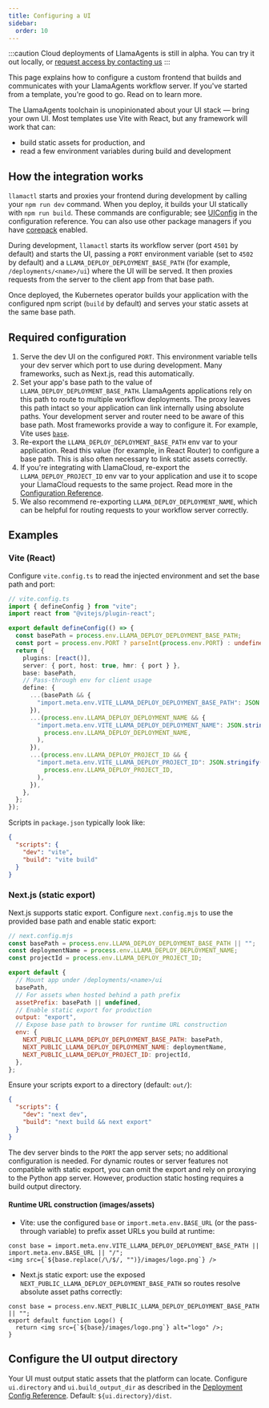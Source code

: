 ```yaml
---
title: Configuring a UI
sidebar:
  order: 10
---
```

:::caution
Cloud deployments of LlamaAgents is still in alpha. You can try it out locally, or [request access by contacting us](https://landing.llamaindex.ai/llamaagents?utm_source=docs)
:::

This page explains how to configure a custom frontend that builds and communicates with your LlamaAgents workflow server. If you've started from a template, you're good to go. Read on to learn more.

The LlamaAgents toolchain is unopinionated about your UI stack — bring your own UI. Most templates use Vite with React, but any framework will work that can:

- build static assets for production, and
- read a few environment variables during build and development

## How the integration works

`llamactl` starts and proxies your frontend during development by calling your `npm run dev` command. When you deploy, it builds your UI statically with `npm run build`. These commands are configurable; see [UIConfig](/python/cloud/llamaagents/configuration-reference#uiconfig-fields) in the configuration reference. You can also use other package managers if you have [corepack](https://nodejs.org/download/release/v19.9.0/docs/api/corepack.html) enabled.

During development, `llamactl` starts its workflow server (port `4501` by default) and starts the UI, passing a `PORT` environment variable (set to `4502` by default) and a `LLAMA_DEPLOY_DEPLOYMENT_BASE_PATH` (for example, `/deployments/<name>/ui`) where the UI will be served. It then proxies requests from the server to the client app from that base path.

Once deployed, the Kubernetes operator builds your application with the configured npm script (`build` by default) and serves your static assets at the same base path.

## Required configuration

1. Serve the dev UI on the configured `PORT`. This environment variable tells your dev server which port to use during development. Many frameworks, such as Next.js, read this automatically.
2. Set your app's base path to the value of `LLAMA_DEPLOY_DEPLOYMENT_BASE_PATH`. LlamaAgents applications rely on this path to route to multiple workflow deployments. The proxy leaves this path intact so your application can link internally using absolute paths. Your development server and router need to be aware of this base path. Most frameworks provide a way to configure it. For example, Vite uses [`base`](https://vite.dev/config/shared-options.html#base).
3. Re-export the `LLAMA_DEPLOY_DEPLOYMENT_BASE_PATH` env var to your application. Read this value (for example, in React Router) to configure a base path. This is also often necessary to link static assets correctly.
4. If you're integrating with LlamaCloud, re-export the `LLAMA_DEPLOY_PROJECT_ID` env var to your application and use it to scope your LlamaCloud requests to the same project. Read more in the [Configuration Reference](/python/cloud/llamaagents/configuration-reference#authorization).
5. We also recommend re-exporting `LLAMA_DEPLOY_DEPLOYMENT_NAME`, which can be helpful for routing requests to your workflow server correctly.

## Examples

### Vite (React)

Configure `vite.config.ts` to read the injected environment and set the base path and port:

```ts
// vite.config.ts
import { defineConfig } from "vite";
import react from "@vitejs/plugin-react";

export default defineConfig(() => {
  const basePath = process.env.LLAMA_DEPLOY_DEPLOYMENT_BASE_PATH;
  const port = process.env.PORT ? parseInt(process.env.PORT) : undefined;
  return {
    plugins: [react()],
    server: { port, host: true, hmr: { port } },
    base: basePath,
    // Pass-through env for client usage
    define: {
      ...(basePath && {
        "import.meta.env.VITE_LLAMA_DEPLOY_DEPLOYMENT_BASE_PATH": JSON.stringify(basePath),
      }),
      ...(process.env.LLAMA_DEPLOY_DEPLOYMENT_NAME && {
        "import.meta.env.VITE_LLAMA_DEPLOY_DEPLOYMENT_NAME": JSON.stringify(
          process.env.LLAMA_DEPLOY_DEPLOYMENT_NAME,
        ),
      }),
      ...(process.env.LLAMA_DEPLOY_PROJECT_ID && {
        "import.meta.env.VITE_LLAMA_DEPLOY_PROJECT_ID": JSON.stringify(
          process.env.LLAMA_DEPLOY_PROJECT_ID,
        ),
      }),
    },
  };
});
```

Scripts in `package.json` typically look like:

```json
{
  "scripts": {
    "dev": "vite",
    "build": "vite build"
  }
}
```

### Next.js (static export)

Next.js supports static export. Configure `next.config.mjs` to use the provided base path and enable static export:

```js
// next.config.mjs
const basePath = process.env.LLAMA_DEPLOY_DEPLOYMENT_BASE_PATH || "";
const deploymentName = process.env.LLAMA_DEPLOY_DEPLOYMENT_NAME;
const projectId = process.env.LLAMA_DEPLOY_PROJECT_ID;

export default {
  // Mount app under /deployments/<name>/ui
  basePath,
  // For assets when hosted behind a path prefix
  assetPrefix: basePath || undefined,
  // Enable static export for production
  output: "export",
  // Expose base path to browser for runtime URL construction
  env: {
    NEXT_PUBLIC_LLAMA_DEPLOY_DEPLOYMENT_BASE_PATH: basePath,
    NEXT_PUBLIC_LLAMA_DEPLOY_DEPLOYMENT_NAME: deploymentName,
    NEXT_PUBLIC_LLAMA_DEPLOY_PROJECT_ID: projectId,
  },
};
```

Ensure your scripts export to a directory (default: `out/`):

```json
{
  "scripts": {
    "dev": "next dev",
    "build": "next build && next export"
  }
}
```

The dev server binds to the `PORT` the app server sets; no additional configuration is needed. For dynamic routes or server features not compatible with static export, you can omit the export and rely on proxying to the Python app server. However, production static hosting requires a build output directory.

#### Runtime URL construction (images/assets)

- Vite: use the configured `base` or `import.meta.env.BASE_URL` (or the pass-through variable) to prefix asset URLs you build at runtime:

```tsx
const base = import.meta.env.VITE_LLAMA_DEPLOY_DEPLOYMENT_BASE_PATH || import.meta.env.BASE_URL || "/";
<img src={`${base.replace(/\/$/, "")}/images/logo.png`} />
```

- Next.js static export: use the exposed `NEXT_PUBLIC_LLAMA_DEPLOY_DEPLOYMENT_BASE_PATH` so routes resolve absolute asset paths correctly:

```tsx
const base = process.env.NEXT_PUBLIC_LLAMA_DEPLOY_DEPLOYMENT_BASE_PATH || "";
export default function Logo() {
  return <img src={`${base}/images/logo.png`} alt="logo" />;
}
```

## Configure the UI output directory

Your UI must output static assets that the platform can locate. Configure `ui.directory` and `ui.build_output_dir` as described in the [Deployment Config Reference](/python/cloud/llamaagents/configuration-reference#uiconfig-fields). Default: `${ui.directory}/dist`.
